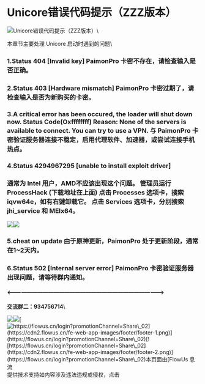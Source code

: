 # Unicore错误代码提示（ZZZ版本）

![](https://tc-cdn.flowus.cn/oss/9967c7e3-3fd5-44a4-ae01-e5e209c2334b/UN.png?time=1723194900\&token=1fab59f9b633eff691ef05aaa1e04fe05e1e99a1dc135111763c58be6040e3e3\&role=sharePaid\&x-oss-process=image/resize,w\_256/quality,q\_80/)Unicore错误代码提示（ZZZ版本）\


本章节主要处理 Unicore 启动时遇到的问题\



### 1.Status 404 \[lnvalid key] PaimonPro 卡密不存在，请检查输入是否正确。 

### 2.Status 403 \[Hardware mismatch] PaimonPro 卡密过期了，请检查输入是否为新购买的卡密。 

### 3.A critical error has been occured, the loader will shut down now. Status Code(Oxffffffff) Reason: None of the servers is available to connect. You can try to use a VPN. 与 PaimonPro 卡密验证服务器连接不稳定，启用代理软件、加速器，或尝试连接手机热点。 

### 4.Status 4294967295 \[unable to install exploit driver] 

### 通常为 Intel 用户，AMD不应该出现这个问题。 管理员运行 ProcessHack (下载地址在上面) 点击 Processes 选项卡，搜索 iqvw64e，如有右键卸载它。 点击 Services 选项卡，分别搜索 jhi\_service 和 MEIx64。 

![](https://tc-cdn.flowus.cn/oss/06b901f4-7db7-451b-bce6-14e55d9a429e/image.png?time=1723194900\&token=a4ab2f9755cd3453e3e8cc96851266be22fe2f1fe28c5860838c025838eb56f9\&role=sharePaid)![](https://tc-cdn.flowus.cn/oss/c7ce0bf8-3e4f-42e9-bbfa-7d01840e7c8b/image.png?time=1723194900\&token=6d89bc5f428677df74b6981fd721ff49d40d23e4a8a45d536ccd49b0709241ef\&role=sharePaid)

### 5.cheat on update 由于原神更新，PaimonPro 处于更新阶段，通常在1\~2天内。 

### 6.Status 502 \[lnternal server error] PaimonPro 卡密验证服务器出现问题，请等待群内通知。 

#### <——————————————————————————————> 

**交流群二：934756714**\


![](https://tc-cdn.flowus.cn/oss/d45adda4-bf25-4ad2-aad5-edaa377b7a86/image.png?time=1723194900\&token=aeada0d089d6f9bdb13f099a9ed915db4f42015a3c4fcef1995e52c35a17a9d9\&role=sharePaid)[![](https://tc-cdn.flowus.cn/oss/e12e857b-0819-4cd4-89f1-2321c6c4b123/footer-0.png?time=1723194900\&token=e78fafacf7731e0559acfeba93293b1aa20e82f3c76d8a012c17b5fb680e71bd\&role=sharePaid)](https://flowus.cn/login?promotionChannel=Share\_02)[![https://flowus.cn/login?promotionChannel=Share\_02](https://cdn2.flowus.cn/fe-web-app-images/footer/footer-1.png)](https://flowus.cn/login?promotionChannel=Share\_02)[![https://flowus.cn/login?promotionChannel=Share\_02](https://cdn2.flowus.cn/fe-web-app-images/footer/footer-2.png)](https://flowus.cn/login?promotionChannel=Share\_02)本页面由[FlowUs 息流](https://flowus.cn/share/19cc8990-ac51-43c9-9144-36cb7c09f9c9)提供技术支持如内容涉及违法违规或侵权，点击
